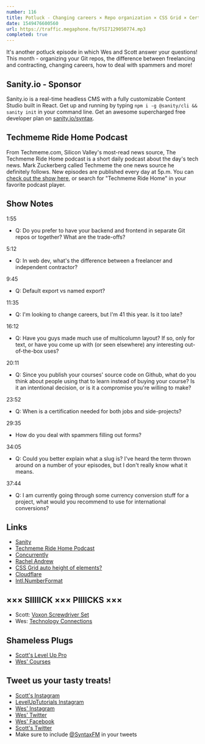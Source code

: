 ```yaml
---
number: 116
title: Potluck - Changing careers × Repo organization × CSS Grid × Certifications × Freelancing × Spammers × More
date: 1549476600560
url: https://traffic.megaphone.fm/FSI7129050774.mp3
completed: true
---
```


It's another potluck episode in which Wes and Scott answer your questions! This month - organizing your Git repos, the difference between freelancing and contracting, changing careers, how to deal with spammers and more!

## Sanity.io - Sponsor

Sanity.io is a real-time headless CMS with a fully customizable Content Studio built in React. Get up and running by typing `npm i -g @sanity/cli && sanity init` in your command line. Get an awesome supercharged free developer plan on [sanity.io/syntax](https://sanity.io/syntax?utm_source=syntax-fm&utm_campaign=syntax1). 

## Techmeme Ride Home Podcast

From Techmeme.com, Silicon Valley's most-read news source, The Techmeme Ride Home podcast is a short daily podcast about the day's tech news. Mark Zuckerberg called Techmeme the one news source he definitely follows. New episodes are published every day at 5p.m. You can [check out the show here](https://itunes.apple.com/us/podcast/techmeme-ride-home/id1355212895), or search for "Techmeme Ride Home" in your favorite podcast player.

## Show Notes

1:55

* Q: Do you prefer to have your backend and frontend in separate Git repos or together? What are the trade-offs?

5:12

* Q: In web dev, what's the difference between a freelancer and independent contractor?

9:45

* Q: Default export vs named export?

11:35

* Q: I'm looking to change careers, but I'm 41 this year. Is it too late?

16:12

* Q: Have you guys made much use of multicolumn layout? If so, only for text, or have you come up with (or seen elsewhere) any interesting out-of-the-box uses?

20:11

* Q: Since you publish your courses' source code on Github, what do you think about people using that to learn instead of buying your course? Is it an intentional decision, or is it a compromise you're willing to make?

23:52

* Q: When is a certification needed for both jobs and side-projects?

29:35

* How do you deal with spammers filling out forms?

34:05

* Q: Could you better explain what a slug is? I've heard the term thrown around on a number of your episodes, but I don't really know what it means.

37:44

* Q: I am currently going through some currency conversion stuff for a project, what would you recommend to use for international conversions?

## Links
* [Sanity](https://sanity.io/syntax?utm_source=syntax-fm&utm_campaign=syntax1)
* [Techmeme Ride Home Podcast](https://itunes.apple.com/us/podcast/techmeme-ride-home/id1355212895)
* [Concurrently](https://www.npmjs.com/package/concurrently)
* [Rachel Andrew](https://rachelandrew.co.uk/)
* [CSS Grid auto height of elements?](https://github.com/rachelandrew/cssgrid-ama/issues/19)
* [Cloudflare](https://www.cloudflare.com/)
* [Intl.NumberFormat](https://developer.mozilla.org/en-US/docs/Web/JavaScript/Reference/Global_Objects/NumberFormat)

## ××× SIIIIICK ××× PIIIICKS ×××

* Scott: [Voxon Screwdriver Set](https://amzn.to/2RErmzr)
* Wes: [Technology Connections](https://www.youtube.com/channel/UCy0tKL1T7wFoYcxCe0xjN6Q/videos?flow=grid&view=0&sort=p)

## Shameless Plugs

* [Scott's Level Up Pro](https://LevelUpTutorials.com/pro)
* [Wes' Courses](https://www.wesbos.com/courses)

## Tweet us your tasty treats!

* [Scott's Instagram](https://www.instagram.com/stolinski/)
* [LevelUpTutorials Instagram](https://www.instagram.com/LevelUpTutorials/)
* [Wes' Instagram](https://www.instagram.com/wesbos/)
* [Wes' Twitter](https://twitter.com/wesbos)
* [Wes' Facebook](https://www.facebook.com/wesbos.developer)
* [Scott's Twitter](https://twitter.com/stolinski)
* Make sure to include [@SyntaxFM](https://twitter.com/SyntaxFM) in your tweets
